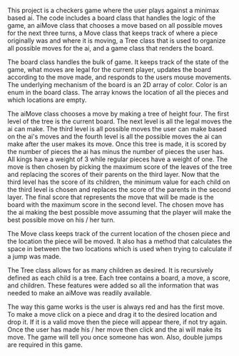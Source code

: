
<p>    
	This project is a checkers game where the user plays against a minimax based ai. The code includes a board class
that handles the logic of the game, an aiMove class that chooses a move based on all possible moves for the next
three turns, a Move class that keeps track of where a piece originally was and where it is moving, a Tree class
that is used to organize all possible moves for the ai, and a game class that renders the board.
</p>

<p>
	The board class handles the bulk of game.  It keeps track of the state of the game, what moves are legal for
the current player, updates the board according to the move made, and responds to the users mouse movements. The
underlying mechanism of the board is an 2D array of color. Color is an enum in the board class.  The array knows
the location of all the pieces and which locations are empty.
</p>

<p>
	The aiMove class chooses a move by making a tree of height four.  The first level of the tree is the current
board. The next level is all the legal moves the ai can make.  The third level is all possible moves the user can
make based on the ai's moves and the fourth level is all the possible moves the ai can make after the
user makes its move.  Once this tree is made, it is scored by the number of pieces the ai has minus the number of
pieces the user has.  All kings have a weight of 3 while regular pieces have a weight of one.  The move is then
chosen by picking the maximum score of the leaves of the tree and replacing the scores of their parents on the third
layer. Now that the third level has the score of its children, the minimum value for each child on the third level is
chosen and replaces the score of the parents in the second layer.  The final score that represents the move that will
be made is the board with the maximum score in the second level. The chosen move has the ai making the best possible move
assuming that the player will make the best possible move on his / her turn.
</p>

<p>
	The Move class keeps track of the current location of the chosen piece and the location the piece will be moved.  It
also has a method that calculates the space in between the two locations which is used when trying to calculate if a jump
was made.
</p>

<p>
	The Tree class allows for as many children as desired. It is recursively defined as each child is a tree. Each tree
contains a board, a move, a score, and children.  These features were added so all the information that was needed to make
an aiMove was readily available.
</p>

<p>
	The way this game works is the user is always red and has the first move.  To make a move click on a piece and drag it
to the desired location and drop it.  If it is a valid move then the piece will appear there, if not try again. Once the user
has made his / her move then click and the ai will make its move.  The game will tell you once someone has won.  Also, double
jumps are required in this game.
</p>
